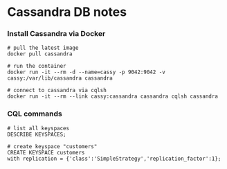 # Cassandra DB notes

### Install Cassandra via Docker

```
# pull the latest image
docker pull cassandra

# run the container
docker run -it --rm -d --name=cassy -p 9042:9042 -v cassy:/var/lib/cassandra cassandra

# connect to cassandra via cqlsh
docker run -it --rm --link cassy:cassandra cassandra cqlsh cassandra
```

### CQL commands

```
# list all keyspaces
DESCRIBE KEYSPACES;

# create keyspace "customers"
CREATE KEYSPACE customers
with replication = {'class':'SimpleStrategy','replication_factor':1};

```
